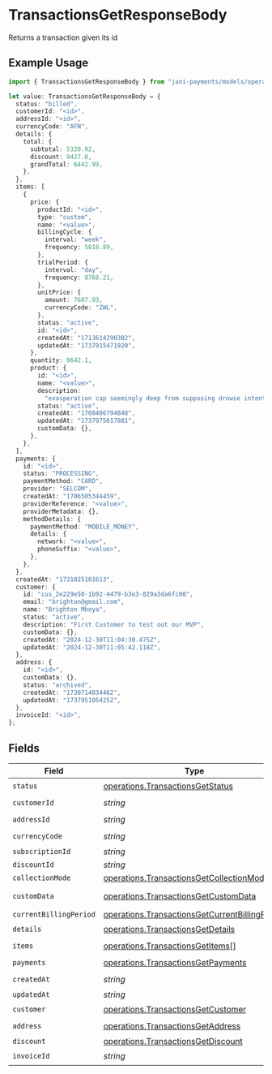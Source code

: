 # TransactionsGetResponseBody

Returns a transaction given its id

## Example Usage

```typescript
import { TransactionsGetResponseBody } from "jani-payments/models/operations";

let value: TransactionsGetResponseBody = {
  status: "billed",
  customerId: "<id>",
  addressId: "<id>",
  currencyCode: "AFN",
  details: {
    total: {
      subtotal: 5320.92,
      discount: 9427.8,
      grandTotal: 6442.99,
    },
  },
  items: [
    {
      price: {
        productId: "<id>",
        type: "custom",
        name: "<value>",
        billingCycle: {
          interval: "week",
          frequency: 5818.89,
        },
        trialPeriod: {
          interval: "day",
          frequency: 8768.21,
        },
        unitPrice: {
          amount: 7607.93,
          currencyCode: "ZWL",
        },
        status: "active",
        id: "<id>",
        createdAt: "1713614290302",
        updatedAt: "1737915471920",
      },
      quantity: 9642.1,
      product: {
        id: "<id>",
        name: "<value>",
        description:
          "exasperation cap seemingly deep from supposing drowse intent foodstuffs",
        status: "active",
        createdAt: "1708406794848",
        updatedAt: "1737975617881",
        customData: {},
      },
    },
  ],
  payments: {
    id: "<id>",
    status: "PROCESSING",
    paymentMethod: "CARD",
    provider: "SELCOM",
    createdAt: "1706505344459",
    providerReference: "<value>",
    providerMetadata: {},
    methodDetails: {
      paymentMethod: "MOBILE_MONEY",
      details: {
        network: "<value>",
        phoneSuffix: "<value>",
      },
    },
  },
  createdAt: "1731025101613",
  customer: {
    id: "cus_2e229e50-1b92-4479-b3e3-829a3da6fc00",
    email: "brighton@gmail.com",
    name: "Brighton Mboya",
    status: "active",
    description: "First Customer to test out our MVP",
    customData: {},
    createdAt: "2024-12-30T11:04:30.475Z",
    updatedAt: "2024-12-30T11:05:42.118Z",
  },
  address: {
    id: "<id>",
    customData: {},
    status: "archived",
    createdAt: "1730714034462",
    updatedAt: "1737951054252",
  },
  invoiceId: "<id>",
};
```

## Fields

| Field                                                                                                            | Type                                                                                                             | Required                                                                                                         | Description                                                                                                      |
| ---------------------------------------------------------------------------------------------------------------- | ---------------------------------------------------------------------------------------------------------------- | ---------------------------------------------------------------------------------------------------------------- | ---------------------------------------------------------------------------------------------------------------- |
| `status`                                                                                                         | [operations.TransactionsGetStatus](../../models/operations/transactionsgetstatus.md)                             | :heavy_check_mark:                                                                                               | N/A                                                                                                              |
| `customerId`                                                                                                     | *string*                                                                                                         | :heavy_check_mark:                                                                                               | N/A                                                                                                              |
| `addressId`                                                                                                      | *string*                                                                                                         | :heavy_check_mark:                                                                                               | N/A                                                                                                              |
| `currencyCode`                                                                                                   | *string*                                                                                                         | :heavy_check_mark:                                                                                               | N/A                                                                                                              |
| `subscriptionId`                                                                                                 | *string*                                                                                                         | :heavy_minus_sign:                                                                                               | N/A                                                                                                              |
| `discountId`                                                                                                     | *string*                                                                                                         | :heavy_minus_sign:                                                                                               | N/A                                                                                                              |
| `collectionMode`                                                                                                 | [operations.TransactionsGetCollectionMode](../../models/operations/transactionsgetcollectionmode.md)             | :heavy_minus_sign:                                                                                               | N/A                                                                                                              |
| `customData`                                                                                                     | [operations.TransactionsGetCustomData](../../models/operations/transactionsgetcustomdata.md)                     | :heavy_minus_sign:                                                                                               | Any valid JSON value                                                                                             |
| `currentBillingPeriod`                                                                                           | [operations.TransactionsGetCurrentBillingPeriod](../../models/operations/transactionsgetcurrentbillingperiod.md) | :heavy_minus_sign:                                                                                               | N/A                                                                                                              |
| `details`                                                                                                        | [operations.TransactionsGetDetails](../../models/operations/transactionsgetdetails.md)                           | :heavy_check_mark:                                                                                               | N/A                                                                                                              |
| `items`                                                                                                          | [operations.TransactionsGetItems](../../models/operations/transactionsgetitems.md)[]                             | :heavy_check_mark:                                                                                               | N/A                                                                                                              |
| `payments`                                                                                                       | [operations.TransactionsGetPayments](../../models/operations/transactionsgetpayments.md)                         | :heavy_check_mark:                                                                                               | N/A                                                                                                              |
| `createdAt`                                                                                                      | *string*                                                                                                         | :heavy_check_mark:                                                                                               | N/A                                                                                                              |
| `updatedAt`                                                                                                      | *string*                                                                                                         | :heavy_minus_sign:                                                                                               | N/A                                                                                                              |
| `customer`                                                                                                       | [operations.TransactionsGetCustomer](../../models/operations/transactionsgetcustomer.md)                         | :heavy_check_mark:                                                                                               | N/A                                                                                                              |
| `address`                                                                                                        | [operations.TransactionsGetAddress](../../models/operations/transactionsgetaddress.md)                           | :heavy_check_mark:                                                                                               | N/A                                                                                                              |
| `discount`                                                                                                       | [operations.TransactionsGetDiscount](../../models/operations/transactionsgetdiscount.md)                         | :heavy_minus_sign:                                                                                               | N/A                                                                                                              |
| `invoiceId`                                                                                                      | *string*                                                                                                         | :heavy_check_mark:                                                                                               | N/A                                                                                                              |